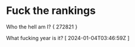 # Fuck the rankings

Who the hell am I?
{ 272821 }

What fucking year is it?
[ 2024-01-04T03:46:59Z ]
